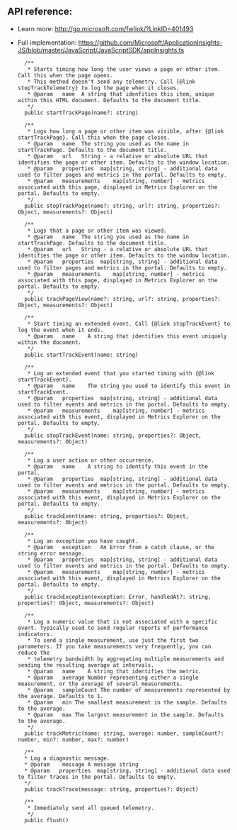 ## API reference:

* Learn more: http://go.microsoft.com/fwlink/?LinkID=401493
* Full implementation: https://github.com/Microsoft/ApplicationInsights-JS/blob/master/JavaScript/JavaScriptSDK/appInsights.ts

        /**
         * Starts timing how long the user views a page or other item. Call this when the page opens. 
         * This method doesn't send any telemetry. Call {@link stopTrackTelemetry} to log the page when it closes.
         * @param   name  A string that idenfities this item, unique within this HTML document. Defaults to the document title.
         */
        public startTrackPage(name?: string)

        /**
         * Logs how long a page or other item was visible, after {@link startTrackPage}. Call this when the page closes. 
         * @param   name  The string you used as the name in startTrackPage. Defaults to the document title.
         * @param   url   String - a relative or absolute URL that identifies the page or other item. Defaults to the window location.
         * @param   properties  map[string, string] - additional data used to filter pages and metrics in the portal. Defaults to empty.
         * @param   measurements    map[string, number] - metrics associated with this page, displayed in Metrics Explorer on the portal. Defaults to empty.
         */
        public stopTrackPage(name?: string, url?: string, properties?: Object, measurements?: Object)

        /**
         * Logs that a page or other item was viewed. 
         * @param   name  The string you used as the name in startTrackPage. Defaults to the document title.
         * @param   url   String - a relative or absolute URL that identifies the page or other item. Defaults to the window location.
         * @param   properties  map[string, string] - additional data used to filter pages and metrics in the portal. Defaults to empty.
         * @param   measurements    map[string, number] - metrics associated with this page, displayed in Metrics Explorer on the portal. Defaults to empty.
         */
        public trackPageView(name?: string, url?: string, properties?: Object, measurements?: Object)

        /**
         * Start timing an extended event. Call {@link stopTrackEvent} to log the event when it ends.
         * @param   name    A string that identifies this event uniquely within the document.
         */
        public startTrackEvent(name: string)

        /** 
         * Log an extended event that you started timing with {@link startTrackEvent}.
         * @param   name    The string you used to identify this event in startTrackEvent.
         * @param   properties  map[string, string] - additional data used to filter events and metrics in the portal. Defaults to empty.
         * @param   measurements    map[string, number] - metrics associated with this event, displayed in Metrics Explorer on the portal. Defaults to empty.
         */
        public stopTrackEvent(name: string, properties?: Object, measurements?: Object)

        /** 
         * Log a user action or other occurrence.
         * @param   name    A string to identify this event in the portal.
         * @param   properties  map[string, string] - additional data used to filter events and metrics in the portal. Defaults to empty.
         * @param   measurements    map[string, number] - metrics associated with this event, displayed in Metrics Explorer on the portal. Defaults to empty.
         */
        public trackEvent(name: string, properties?: Object, measurements?: Object)

        /**
         * Log an exception you have caught.
         * @param   exception   An Error from a catch clause, or the string error message.
         * @param   properties  map[string, string] - additional data used to filter events and metrics in the portal. Defaults to empty.
         * @param   measurements    map[string, number] - metrics associated with this event, displayed in Metrics Explorer on the portal. Defaults to empty.
         */
        public trackException(exception: Error, handledAt?: string, properties?: Object, measurements?: Object) 

        /**
         * Log a numeric value that is not associated with a specific event. Typically used to send regular reports of performance indicators.
         * To send a single measurement, use just the first two parameters. If you take measurements very frequently, you can reduce the 
         * telemetry bandwidth by aggregating multiple measurements and sending the resulting average at intervals.
         * @param   name    A string that identifies the metric.
         * @param   average Number representing either a single measurement, or the average of several measurements.
         * @param   sampleCount The number of measurements represented by the average. Defaults to 1.
         * @param   min The smallest measurement in the sample. Defaults to the average.
         * @param   max The largest measurement in the sample. Defaults to the average.
         */
        public trackMetric(name: string, average: number, sampleCount?: number, min?: number, max?: number)

        /**
        * Log a diagnostic message. 
        * @param    message A message string 
        * @param   properties  map[string, string] - additional data used to filter traces in the portal. Defaults to empty.
        */
        public trackTrace(message: string, properties?: Object)

        /**
         * Immediately send all queued telemetry.
         */
        public flush()


